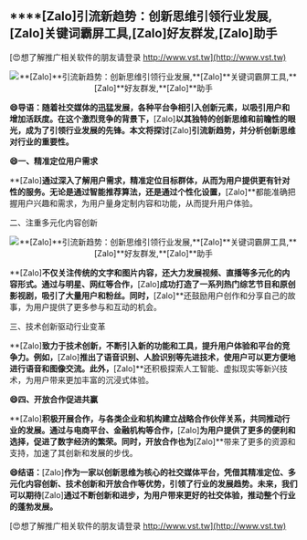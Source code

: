 ## ****[Zalo]**引流新趋势：创新思维引领行业发展,**[Zalo]**关键词霸屏工具,**[Zalo]**好友群发,**[Zalo]**助手**

[😍想了解推广相关软件的朋友请登录 http://www.vst.tw](http://www.vst.tw)

 <center><img src="https://vst.tw/MP4/tuiguang/png/2.png" alt="**[Zalo]**引流新趋势：创新思维引领行业发展,**[Zalo]**关键词霸屏工具,**[Zalo]**好友群发,**[Zalo]**助手"></center>

**😄导语：随着社交媒体的迅猛发展，各种平台争相引入创新元素，以吸引用户和增加活跃度。在这个激烈竞争的背景下，**[Zalo]**以其独特的创新思维和前瞻性的眼光，成为了引领行业发展的先锋。本文将探讨**[Zalo]**引流新趋势，并分析创新思维对行业的重要性。**

**😄一、精准定位用户需求**

**[Zalo]**通过深入了解用户需求，精准定位目标群体，从而为用户提供更有针对性的服务。无论是通过智能推荐算法，还是通过个性化设置，**[Zalo]**都能准确把握用户兴趣和需求，为用户量身定制内容和功能，从而提升用户体验。

二、注重多元化内容创新

 <center><img src="https://vst.tw/MP4/tuiguang/png/0.png" alt="**[Zalo]**引流新趋势：创新思维引领行业发展,**[Zalo]**关键词霸屏工具,**[Zalo]**好友群发,**[Zalo]**助手"></center>

**[Zalo]**不仅关注传统的文字和图片内容，还大力发展视频、直播等多元化的内容形式。通过与明星、网红等合作，**[Zalo]**成功打造了一系列热门综艺节目和原创影视剧，吸引了大量用户和粉丝。同时，**[Zalo]**还鼓励用户创作和分享自己的故事，为用户提供了更多参与和互动的机会。

三、技术创新驱动行业变革

**[Zalo]**致力于技术创新，不断引入新的功能和工具，提升用户体验和平台的竞争力。例如，**[Zalo]**推出了语音识别、人脸识别等先进技术，使用户可以更方便地进行语音和图像交流。此外，**[Zalo]**还积极探索人工智能、虚拟现实等新兴技术，为用户带来更加丰富的沉浸式体验。

**😄四、开放合作促进共赢**

**[Zalo]**积极开展合作，与各类企业和机构建立战略合作伙伴关系，共同推动行业的发展。通过与电商平台、金融机构等合作，**[Zalo]**为用户提供了更多的便利和选择，促进了数字经济的繁荣。同时，开放合作也为**[Zalo]**带来了更多的资源和支持，加速了其创新和发展的步伐。

**😄结语：**[Zalo]**作为一家以创新思维为核心的社交媒体平台，凭借其精准定位、多元化内容创新、技术创新和开放合作等优势，引领了行业的发展趋势。未来，我们可以期待**[Zalo]**通过不断创新和进步，为用户带来更好的社交体验，推动整个行业的蓬勃发展。**

[😍想了解推广相关软件的朋友请登录 http://www.vst.tw](http://www.vst.tw)



